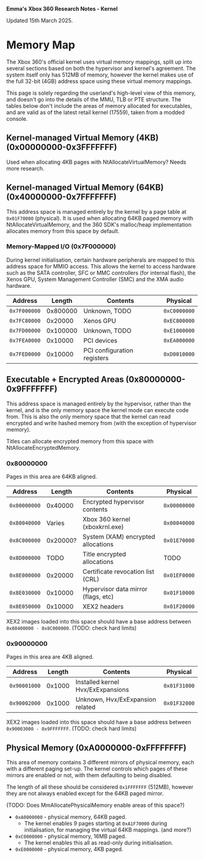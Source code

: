 **Emma's Xbox 360 Research Notes - Kernel**

Updated 15th March 2025.

# Memory Map

The Xbox 360's official kernel uses virtual memory mappings, split up into
several sections based on both the hypervisor and kernel's agreement. The
system itself only has 512MB of memory, however the kernel makes use of the
full 32-bit (4GB) address space using these virtual memory mappings.

This page is solely regarding the userland's high-level view of this memory,
and doesn't go into the details of the MMU, TLB or PTE structure.
The tables below don't include the areas of memory allocated for executables,
and are valid as of the latest retail kernel (17559), taken from a modded
console. 

## Kernel-managed Virtual Memory (4KB) (0x00000000-0x3FFFFFFF)

Used when allocating 4KB pages with NtAllocateVirtualMemory? Needs more research.

## Kernel-managed Virtual Memory (64KB) (0x40000000-0x7FFFFFFF)

This address space is managed entirely by the kernel by a page table at
`0x01F70000` (physical). It is used when allocating 64KB paged memory with
NtAllocateVirtualMemory, and the 360 SDK's malloc/heap implementation allocates
memory from this space by default.

### Memory-Mapped I/O (0x7F000000)

During kernel initialisation, certain hardware peripherals are mapped to this
address space for MMIO access. This allows the kernel to access hardware such as
the SATA controller, SFC or MMC controllers (for internal flash), the Xenos GPU,
System Management Controller (SMC) and the XMA audio hardware.

| Address      | Length   | Contents                            | Physical     |
| ------------ | -------- | ----------------------------------- | ------------ |
| `0x7F000000` | 0x800000 | Unknown, TODO                       | `0xC0000000` |
| `0x7FC80000` | 0x20000  | Xenos GPU                           | `0xEC800000` |
| `0x7FD00000` | 0x100000 | Unknown, TODO                       | `0xE1000000` |
| `0x7FEA0000` | 0x10000  | PCI devices                         | `0xEA000000` |
| `0x7FED0000` | 0x10000  | PCI configuration registers         | `0xD0010000` |

## Executable + Encrypted Areas (0x80000000-0x9FFFFFFF)

This address space is managed entirely by the hypervisor, rather than the
kernel, and is the only memory space the kernel mode can execute code from.
This is also the only memory space that the kernel can read encrypted and write
hashed memory from (with the exception of hypervisor memory).

Titles can allocate encrypted memory from this space with
NtAllocateEncryptedMemory.

### 0x80000000

Pages in this area are 64KB aligned.

| Address      | Length   | Contents                            | Physical     |
| ------------ | -------- | ----------------------------------- | ------------ |
| `0x80000000` | 0x40000  | Encrypted hypervisor contents       | `0x00000000` |
| `0x80040000` | Varies   | Xbox 360 kernel (xboxkrnl.exe)      | `0x00040000` |
| `0x8C000000` | 0x20000? | System (XAM) encrypted allocations  | `0x01E70000` |
| `0x8D000000` | TODO     | Title encrypted allocations         | TODO         |
| `0x8E000000` | 0x20000  | Certificate revocation list (CRL)   | `0x01EF0000` |
| `0x8E030000` | 0x10000  | Hypervisor data mirror (flags, etc) | `0x01F10000` |
| `0x8E050000` | 0x10000  | XEX2 headers                        | `0x01F20000` |

XEX2 images loaded into this space should have a base address between
`0x80400000 - 0x8C000000`. (TODO: check hard limits)

### 0x90000000

Pages in this area are 4KB aligned.

| Address      | Length   | Contents                            | Physical     |
| ------------ | -------- | ----------------------------------- | ------------ |
| `0x90001000` | 0x1000   | Installed kernel Hvx/ExExpansions   | `0x01F31000` |
| `0x90002000` | 0x1000   | Unknown, Hvx/ExExpansion related    | `0x01F32000` |

XEX2 images loaded into this space should have a base address between
`0x90003000 - 0x9FFFFFFF`. (TODO: check hard limits)

## Physical Memory (0xA0000000-0xFFFFFFFF)

This area of memory contains 3 different mirrors of physical memory, each with
a different paging set-up. The kernel controls which pages of these mirrors are
enabled or not, with them defaulting to being disabled.

The length of all these should be considered `0x1FFFFFFF` (512MB), however they
are not always enabled except for the 64KB paged mirror.

(TODO: Does MmAllocatePhysicalMemory enable areas of this space?)

* `0xA0000000` - physical memory, 64KB paged.
    * The kernel enables 9 pages starting at `0xA1F70000` during initialisation,
      for managing the virtual 64KB mappings. (and more?)
* `0xC0000000` - physical memory, 16MB paged.
    * The kernel enables this all as read-only during initialisation.
* `0xE0000000` - physical memory, 4KB paged.
